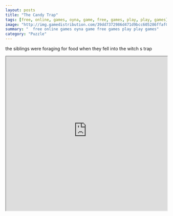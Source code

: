 ```yaml
---
layout: posts
title: "The Candy Trap"
tags: [free, online, games, oyna, game, free, games, play, play, games]
image: "http://img.gamedistribution.com/39dd7372986d471d9bcc605286ffaf00.jpg"
summary: "  free online games oyna game free games play play games"
category: "Puzzle"
---
```


the siblings were foraging for food when they fell into the witch s trap

<iframe width="100%" height="480px;" src="http://flash.gamedistribution.com?game=39dd7372986d471d9bcc605286ffaf00"></iframe>